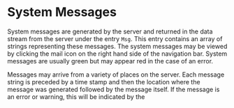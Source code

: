 # System Messages
System messages are generated by the server and returned in the data stream from the server under the entry ``Msg``.  This entry contains an array of strings representing these messages.  The system messages may be viewed by clicking the mail icon on the right hand side of the navigation bar.  System messages are usually green but may appear red in the case of an error.

Messages may arrive from a variety of places on the server.  Each message string is preceded by a time stamp and then the location where the message was generated followed by the message itself.  If the message is an error or warning, this will be indicated by the 